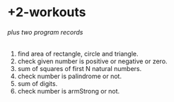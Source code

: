 # +2-workouts
###### plus two program records

1. find area of rectangle, circle and triangle.
2. check given number is positive or negative or zero.
3. sum of squares of first N natural numbers.
4. check number is palindrome or not.
5. sum of digits.
6. check number is armStrong or not.

